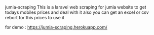 jumia-scraping
This is a laravel web scraping for jumia website to get todays mobiles prices and deal with it
 also you can get an excel or csv rebort for this prices to use it

for demo : https://jumia-scraping.herokuapp.com/

